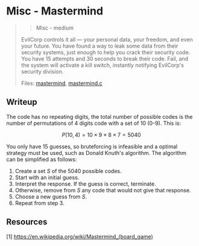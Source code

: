 # Misc - Mastermind


> > Misc - medium
> 
> EvilCorp controls it all — your personal data, your freedom, and even your future. You have found a way to leak some data from their security systems, just enough to help you crack their security code. You have 15 attempts and 30 seconds to break their code. Fail, and the system will activate a kill switch, instantly notifying EvilCorp's security division.
> 
> Files: [mastermind](src/mastermind), [mastermind.c](src/mastermind.c)


## Writeup
The code has no repeating digits, the total number of possible codes is the number of permutations of 4 digits code with a set of 10 (0-9). This is:

$$
P(10,4)=10\times 9\times 8\times 7 = 5040
$$

You only have 15 guesses, so bruteforcing is infeasible and a optimal strategy must be used, such as Donald Knuth's algorithm. The algorithm can be simplified as follows:

1. Create a set $S$ of the 5040 possible codes.
2. Start with an initial guess.
3. Interpret the response. If the guess is correct, terminate.
4. Otherwise, remove from $S$ any code that would not give that response.
5. Choose a new guess from $S$.
7. Repeat from step 3.

## Resources
[1] https://en.wikipedia.org/wiki/Mastermind_(board_game)